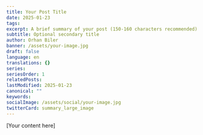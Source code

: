 ```yaml
---
title: Your Post Title
date: 2025-01-23
tags: 
excerpt: A brief summary of your post (150-160 characters recommended)
subtitle: Optional secondary title
author: Orhan Biler
banner: /assets/your-image.jpg
draft: false
language: en
translations: {}
series: 
seriesOrder: 1
relatedPosts: 
lastModified: 2025-01-23
canonical: ""
keywords: 
socialImage: /assets/social/your-image.jpg
twitterCard: summary_large_image
---
```


<!--
Quick Reference Guide:

1. Required Fields:
   - title: Main title of your post (50-60 characters ideal for SEO)
   - date: Automatically filled publication date
   - tags: Categories for your post, helps with navigation and SEO
   - excerpt: Short description, appears in search results and social shares

2. Optional Fields:
   - subtitle: Additional context for your title
   - author: Post writer (defaults to you)
   - banner: Main image, appears at top of post
   - draft: true = not public, false = published

3. Language Support:
   - language: Primary content language code
   - translations: Links to same content in other languages
   Example post in multiple languages:
   language: en
   translations:
     tr: /react-ile-blog-yapimi
     es: /blog-con-react

4. Series Features:
   - series: Group related posts together
   - seriesOrder: Sequence number in the series
   - relatedPosts: Manual links to connected posts
   Example series:
   series: "Learn React"
   seriesOrder: 1
   relatedPosts:
     - react-basics
     - react-hooks
     - react-advanced

5. SEO Best Practices:
   - lastModified: Updates automatically
   - canonical: Original post URL if posted elsewhere first
   - keywords: Additional search terms
   Example keywords: ["React", "Web Development", "JavaScript", "Tutorial"]

6. Social Media Optimization:
   - socialImage: Custom image for social shares
   - twitterCard: How your post appears on Twitter
   Tip: socialImage should be 1200x630px for best display

Writing Tips:
- Use clear, descriptive titles
- Include relevant tags for better discovery
- Write compelling excerpts
- Add high-quality images
- Group related posts in series
- Update lastModified when you make significant changes
-->

[Your content here] 